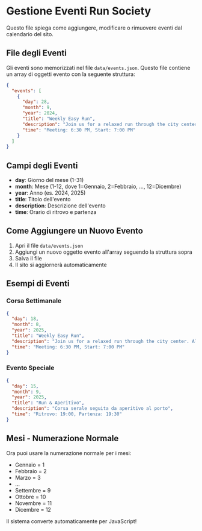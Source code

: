 # Gestione Eventi Run Society

Questo file spiega come aggiungere, modificare o rimuovere eventi dal calendario del sito.

## File degli Eventi

Gli eventi sono memorizzati nel file `data/events.json`. Questo file contiene un array di oggetti evento con la seguente struttura:

```json
{
  "events": [
    {
      "day": 28,
      "month": 9,
      "year": 2024,
      "title": "Weekly Easy Run",
      "description": "Join us for a relaxed run through the city center. All paces welcome!",
      "time": "Meeting: 6:30 PM, Start: 7:00 PM"
    }
  ]
}
```

## Campi degli Eventi

- **day**: Giorno del mese (1-31)
- **month**: Mese (1-12, dove 1=Gennaio, 2=Febbraio, ..., 12=Dicembre)
- **year**: Anno (es. 2024, 2025)
- **title**: Titolo dell'evento
- **description**: Descrizione dell'evento
- **time**: Orario di ritrovo e partenza

## Come Aggiungere un Nuovo Evento

1. Apri il file `data/events.json`
2. Aggiungi un nuovo oggetto evento all'array seguendo la struttura sopra
3. Salva il file
4. Il sito si aggiornerà automaticamente

## Esempi di Eventi

### Corsa Settimanale
```json
{
  "day": 18,
  "month": 8,
  "year": 2025,
  "title": "Weekly Easy Run",
  "description": "Join us for a relaxed run through the city center. All paces welcome!",
  "time": "Meeting: 6:30 PM, Start: 7:00 PM"
}
```

### Evento Speciale
```json
{
  "day": 15,
  "month": 9,
  "year": 2025,
  "title": "Run & Aperitivo",
  "description": "Corsa serale seguita da aperitivo al porto",
  "time": "Ritrovo: 19:00, Partenza: 19:30"
}
```

## Mesi - Numerazione Normale

Ora puoi usare la numerazione normale per i mesi:
- Gennaio = 1
- Febbraio = 2
- Marzo = 3
- ...
- Settembre = 9
- Ottobre = 10
- Novembre = 11
- Dicembre = 12

Il sistema converte automaticamente per JavaScript!